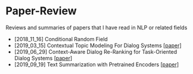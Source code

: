 # Paper-Review
Reviews and summaries of papers that I have read in NLP or related fields
- [2018_11_16] Conditional Random Field
- [2019_03_15] Contextual Topic Modeling For Dialog Systems [[paper]](https://arxiv.org/abs/1810.08135)
- [2019_06_29] Context-Aware Dialog Re-Ranking for Task-Oriented Dialog Systems [[paper]](https://arxiv.org/abs/1811.11430)
- [2019_09_19] Text Summarization with Pretrained Encoders [[paper]](https://arxiv.org/abs/1908.08345)
